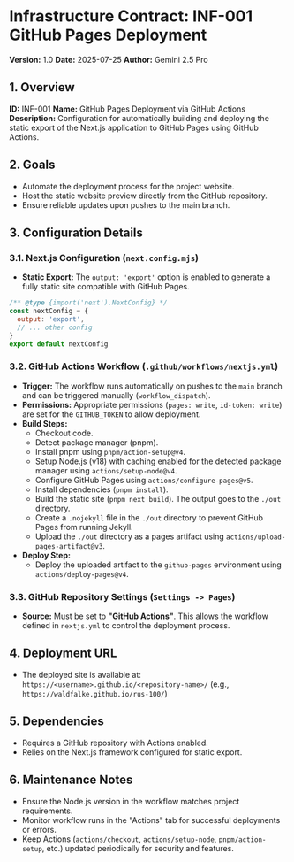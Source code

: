 # Infrastructure Contract: INF-001 GitHub Pages Deployment

**Version:** 1.0
**Date:** 2025-07-25
**Author:** Gemini 2.5 Pro

## 1. Overview

**ID:** INF-001
**Name:** GitHub Pages Deployment via GitHub Actions
**Description:** Configuration for automatically building and deploying the static export of the Next.js application to GitHub Pages using GitHub Actions.

## 2. Goals

*   Automate the deployment process for the project website.
*   Host the static website preview directly from the GitHub repository.
*   Ensure reliable updates upon pushes to the main branch.

## 3. Configuration Details

### 3.1. Next.js Configuration (`next.config.mjs`)

*   **Static Export:** The `output: 'export'` option is enabled to generate a fully static site compatible with GitHub Pages.

```javascript
/** @type {import('next').NextConfig} */
const nextConfig = {
  output: 'export',
  // ... other config
}
export default nextConfig
```

### 3.2. GitHub Actions Workflow (`.github/workflows/nextjs.yml`)

*   **Trigger:** The workflow runs automatically on pushes to the `main` branch and can be triggered manually (`workflow_dispatch`).
*   **Permissions:** Appropriate permissions (`pages: write`, `id-token: write`) are set for the `GITHUB_TOKEN` to allow deployment.
*   **Build Steps:**
    *   Checkout code.
    *   Detect package manager (pnpm).
    *   Install pnpm using `pnpm/action-setup@v4`.
    *   Setup Node.js (v18) with caching enabled for the detected package manager using `actions/setup-node@v4`.
    *   Configure GitHub Pages using `actions/configure-pages@v5`.
    *   Install dependencies (`pnpm install`).
    *   Build the static site (`pnpm next build`). The output goes to the `./out` directory.
    *   Create a `.nojekyll` file in the `./out` directory to prevent GitHub Pages from running Jekyll.
    *   Upload the `./out` directory as a pages artifact using `actions/upload-pages-artifact@v3`.
*   **Deploy Step:**
    *   Deploy the uploaded artifact to the `github-pages` environment using `actions/deploy-pages@v4`.

### 3.3. GitHub Repository Settings (`Settings -> Pages`)

*   **Source:** Must be set to **"GitHub Actions"**. This allows the workflow defined in `nextjs.yml` to control the deployment process.

## 4. Deployment URL

*   The deployed site is available at: `https://<username>.github.io/<repository-name>/` (e.g., `https://waldfalke.github.io/rus-100/`)

## 5. Dependencies

*   Requires a GitHub repository with Actions enabled.
*   Relies on the Next.js framework configured for static export.

## 6. Maintenance Notes

*   Ensure the Node.js version in the workflow matches project requirements.
*   Monitor workflow runs in the "Actions" tab for successful deployments or errors.
*   Keep Actions (`actions/checkout`, `actions/setup-node`, `pnpm/action-setup`, etc.) updated periodically for security and features. 